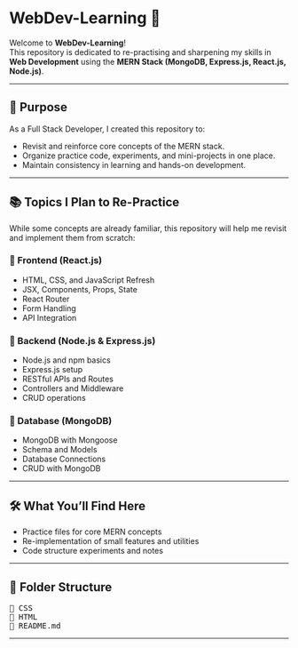 # WebDev-Learning 🚀

Welcome to **WebDev-Learning**!  
This repository is dedicated to re-practising and sharpening my skills in **Web Development** using the **MERN Stack (MongoDB, Express.js, React.js, Node.js)**.

---

## 📌 Purpose

As a Full Stack Developer, I created this repository to:

- Revisit and reinforce core concepts of the MERN stack.
- Organize practice code, experiments, and mini-projects in one place.
- Maintain consistency in learning and hands-on development.

---

## 📚 Topics I Plan to Re-Practice

While some concepts are already familiar, this repository will help me revisit and implement them from scratch:

### 🔹 Frontend (React.js)
- HTML, CSS, and JavaScript Refresh
- JSX, Components, Props, State
- React Router
- Form Handling
- API Integration

### 🔹 Backend (Node.js & Express.js)
- Node.js and npm basics
- Express.js setup
- RESTful APIs and Routes
- Controllers and Middleware
- CRUD operations

### 🔹 Database (MongoDB)
- MongoDB with Mongoose
- Schema and Models
- Database Connections
- CRUD with MongoDB

---

## 🛠️ What You’ll Find Here

- Practice files for core MERN concepts
- Re-implementation of small features and utilities
- Code structure experiments and notes

---
## 📂 Folder Structure
<pre>
📁 CSS
📁 HTML
📝 README.md
</pre>
---